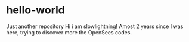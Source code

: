 # hello-world
Just another repository
Hi i am slowlightning!
Amost 2 years since I was here, trying to discover more the OpenSees codes.
